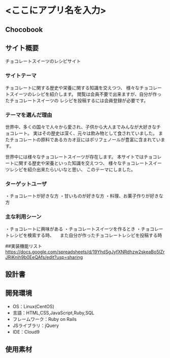# <ここにアプリ名を入力>

## Chocobook

## サイト概要
チョコレートスイーツのレシピサイト

### サイトテーマ
チョコレートに関する歴史や栄養に関する知識を交えつつ、
様々なチョコレートスイーツのレシピを紹介します。
閲覧は会員不要で出来ますが、自分が作ったチョコレートスイーツの
レシピを投稿するには会員登録が必要です。

### テーマを選んだ理由
世界中、多くの国々で人々から愛され、子供から大人までみんなが大好きなチョコレート。
実はその歴史は深く、元々は飲み物として食されていました。
またチョコレートの原料であるカカオ豆にはポリフェノールが豊富に含まれています。

世界中には様々なチョコレートスイーツが存在します。
本サイトではチョコレートに関する歴史や栄養といった知識を交えつつ、
様々なチョコレートスイーツレシピを紹介出来たらいいなと思い、
このテーマにしました。


### ターゲットユーザ
・チョコレートが好きな方
・甘いものが好きな方
・料理、お菓子作りが好きな方

### 主な利用シーン
・チョコレートに興味がある
・チョコレートスイーツを作るとき
・チョコレートレシピを検索する時、
　また自分が作ったチョコレートレシピを投稿する時

##実装機能リスト
https://docs.google.com/spreadsheets/d/19YhdSgJyfXNRdhzw2skeaBo5lZrJRiKnih9b0EeQAfs/edit?usp=sharing

## 設計書


## 開発環境
- OS：Linux(CentOS)
- 言語：HTML,CSS,JavaScript,Ruby,SQL
- フレームワーク：Ruby on Rails
- JSライブラリ：jQuery
- IDE：Cloud9

## 使用素材
